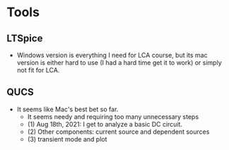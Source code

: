 # Tools

## LTSpice

  * Windows version is everything I need for LCA course, but its mac version is either hard to use (I had a hard time get it to work) or simply not fit for LCA.

## QUCS
  * It seems like Mac's best bet so far.
    * It seems needy and requiring too many unnecessary steps
    * (1) Aug 18th, 2021: I get to analyze a basic DC circuit.
    * (2) Other components: current source and dependent sources
    * (3) transient mode and plot
